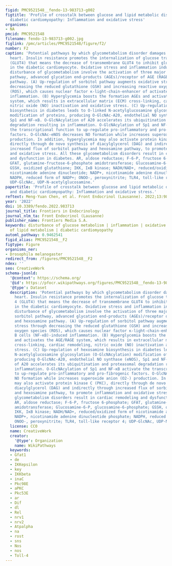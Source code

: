 ```yaml
---
figid: PMC9521548__fendo-13-983713-g002
figtitle: 'Profile of crosstalk between glucose and lipid metabolic disturbance and
  diabetic cardiomyopathy: Inflammation and oxidative stress'
organisms:
- NA
pmcid: PMC9521548
filename: fendo-13-983713-g002.jpg
figlink: /pmc/articles/PMC9521548/figure/f2/
number: F2
caption: 'Potential pathways by which glycometabolism disorder damages the diabetic
  heart. Insulin resistance promotes the internalization of glucose transporter 4
  (GLUT4) that means the decrease of transmembrane GLUT4 to inhibit glucose uptake
  in the diabetic cardiomyocyte. Oxidative stress and inflammation induced by the
  disturbance of glycometabolism involve the activation of three major pathways: sorbitol
  pathway, advanced glycation end-products (AGEs)/receptor of AGE (RAGE) and hexosamine
  pathway. (A) Up-regulation of sorbitol pathway augments oxidative stress through
  decreasing the reduced glutathione (GSH) and increasing reactive oxygen species
  (ROS), which causes nuclear factor κ-light-chain-enhancer of activated B cells (NF-κB)-induced
  inflammation. (B) Hyperglycemia boosts the formation AGEs and activates the AGE/RAGE
  system, which results in extracellular matrix (ECM) cross-linking, cardiac remodeling,
  nitric oxide (NO) inactivation and oxidative stress. (C) Up-regulation of hexosamine
  biosynthesis in diabetes leads to O-linked N-acetylglucosamine glycosylation (O-GlcNAcylation)
  modification of proteins, producing O-GlcNAc-A20, endothelial NO synthase (eNOS),
  Sp1 and NF-κB. O-GlcNAcylation of A20 accelerates its ubiquitination and proteasomal
  degradation resulting in inflammation. O-GlcNAcylation of Sp1 and NF-κB activate
  the transcriptional function to up-regulate pro-inflammatory and pro-fibrogenic
  factors. O-GlcNAc-eNOS decreases NO formation while increases superoxide anion (O2-)
  production. In addition, hyperglycemia may also activate protein kinase C (PKC),
  directly through de novo synthesis of diacylglycerol (DAG) and indirectly through
  increased flux of sorbitol pathway and hexosamine pathway, to promote inflammation
  and oxidative stress. All these glycometabolism disorders result in cardiac remodeling
  and dysfunction in diabetes. AR, aldose reductase; F-6-P, fructose 6-phosphate;
  GFAT, glutamine-fructose-6-phosphate amidotransferase; Glucosamine-6-P, glucosamine-6-phosphate;
  GSSH, oxidized glutathione; IKK, IκB kinase; NADH/NAD+, reduced/oxidized form of
  nicotinamide adenine dinucleotide; NADP+, nicotinamide adenine dinucleotide phosphate;
  NADPH, reduced form of NADP+; ONOO-, peroxynitrite; TLR4, toll-like receptor 4;
  UDP-GlcNAc, UDP-N-acetylglucosamine.'
papertitle: 'Profile of crosstalk between glucose and lipid metabolic disturbance
  and diabetic cardiomyopathy: Inflammation and oxidative stress.'
reftext: Meng-Yuan Chen, et al. Front Endocrinol (Lausanne). 2022;13:983713.
year: '2022'
doi: 10.3389/fendo.2022.983713
journal_title: Frontiers in Endocrinology
journal_nlm_ta: Front Endocrinol (Lausanne)
publisher_name: Frontiers Media S.A.
keywords: disturbance of glucose metabolism | inflammation | oxidative stress | disturbance
  of lipid metabolism | diabetic cardiomyopathy
automl_pathway: 0.9462541
figid_alias: PMC9521548__F2
figtype: Figure
organisms_ner:
- Drosophila melanogaster
redirect_from: /figures/PMC9521548__F2
ndex: ''
seo: CreativeWork
schema-jsonld:
  '@context': https://schema.org/
  '@id': https://pfocr.wikipathways.org/figures/PMC9521548__fendo-13-983713-g002.html
  '@type': Dataset
  description: 'Potential pathways by which glycometabolism disorder damages the diabetic
    heart. Insulin resistance promotes the internalization of glucose transporter
    4 (GLUT4) that means the decrease of transmembrane GLUT4 to inhibit glucose uptake
    in the diabetic cardiomyocyte. Oxidative stress and inflammation induced by the
    disturbance of glycometabolism involve the activation of three major pathways:
    sorbitol pathway, advanced glycation end-products (AGEs)/receptor of AGE (RAGE)
    and hexosamine pathway. (A) Up-regulation of sorbitol pathway augments oxidative
    stress through decreasing the reduced glutathione (GSH) and increasing reactive
    oxygen species (ROS), which causes nuclear factor κ-light-chain-enhancer of activated
    B cells (NF-κB)-induced inflammation. (B) Hyperglycemia boosts the formation AGEs
    and activates the AGE/RAGE system, which results in extracellular matrix (ECM)
    cross-linking, cardiac remodeling, nitric oxide (NO) inactivation and oxidative
    stress. (C) Up-regulation of hexosamine biosynthesis in diabetes leads to O-linked
    N-acetylglucosamine glycosylation (O-GlcNAcylation) modification of proteins,
    producing O-GlcNAc-A20, endothelial NO synthase (eNOS), Sp1 and NF-κB. O-GlcNAcylation
    of A20 accelerates its ubiquitination and proteasomal degradation resulting in
    inflammation. O-GlcNAcylation of Sp1 and NF-κB activate the transcriptional function
    to up-regulate pro-inflammatory and pro-fibrogenic factors. O-GlcNAc-eNOS decreases
    NO formation while increases superoxide anion (O2-) production. In addition, hyperglycemia
    may also activate protein kinase C (PKC), directly through de novo synthesis of
    diacylglycerol (DAG) and indirectly through increased flux of sorbitol pathway
    and hexosamine pathway, to promote inflammation and oxidative stress. All these
    glycometabolism disorders result in cardiac remodeling and dysfunction in diabetes.
    AR, aldose reductase; F-6-P, fructose 6-phosphate; GFAT, glutamine-fructose-6-phosphate
    amidotransferase; Glucosamine-6-P, glucosamine-6-phosphate; GSSH, oxidized glutathione;
    IKK, IκB kinase; NADH/NAD+, reduced/oxidized form of nicotinamide adenine dinucleotide;
    NADP+, nicotinamide adenine dinucleotide phosphate; NADPH, reduced form of NADP+;
    ONOO-, peroxynitrite; TLR4, toll-like receptor 4; UDP-GlcNAc, UDP-N-acetylglucosamine.'
  license: CC0
  name: CreativeWork
  creator:
    '@type': Organization
    name: WikiPathways
  keywords:
  - Gfat1
  - de
  - IKKepsilon
  - key
  - IKKbeta
  - inaC
  - Pkc98E
  - aPKC
  - Pkc53E
  - ar
  - Dif
  - dl
  - Rel
  - nrv1
  - nrv2
  - Atpalpha
  - na
  - rost
  - sns
  - Nos
  - nos
  - Toll-4
---
```

